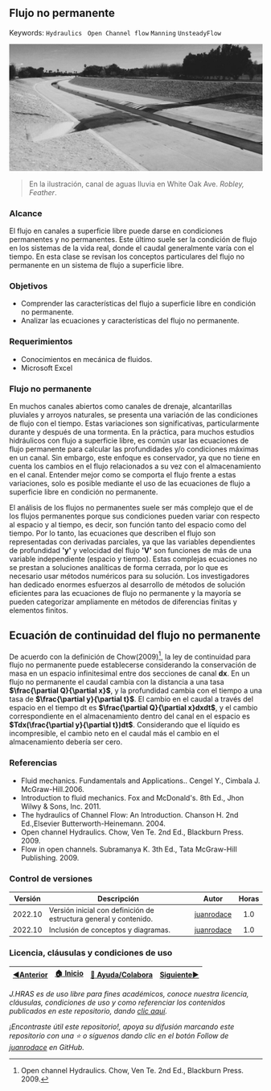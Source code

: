 ## Flujo no permanente
Keywords: `Hydraulics` ` Open Channel flow` `Manning` `UnsteadyFlow`

<div align="center">

![ChannelFlow.jpeg](Graph/ChannelFlow.jpg)
</div>

> En la ilustración, canal de aguas lluvia en White Oak Ave. _Robley, Feather_.

### Alcance

El flujo en canales a superficie libre puede darse en condiciones permanentes y no permanentes. Este último suele ser la condición de flujo en los sistemas de la vida real, donde el caudal generalmente varía con el tiempo. En esta clase se revisan los conceptos particulares del flujo no permanente en un sistema de flujo a superficie libre.

### Objetivos

* Comprender las características del flujo a superficie libre en condición no permanente.
* Analizar las ecuaciones y características del flujo no permanente.

### Requerimientos

* Conocimientos en mecánica de fluidos.
* Microsoft Excel

### Flujo no permanente

En muchos canales abiertos como canales de drenaje, alcantarillas pluviales y arroyos naturales, se presenta una variación de las condiciones de flujo con el tiempo. Estas variaciones son significativas, particularmente durante y después de una tormenta. En la práctica, para muchos estudios hidráulicos con flujo a superficie libre, es común usar las ecuaciones de flujo permanente para calcular las profundidades y/o condiciones máximas en un canal. Sin embargo, este enfoque es conservador, ya que no tiene en cuenta los cambios en el flujo relacionados a su vez con el almacenamiento en el canal. Entender mejor como se comporta el flujo frente a estas variaciones, solo es posible mediante el uso de las ecuaciones de flujo a superficie libre en condición no permanente. 

El análisis de los flujos no permanentes suele ser más complejo que el de los flujos permanentes porque sus condiciones pueden variar con respecto al espacio y al tiempo, es decir, son función tanto del espacio como del tiempo. Por lo tanto, las ecuaciones que describen el flujo son representadas con derivadas parciales, ya que las variables dependientes de profundidad **'y'** y velocidad del flujo **'V'** son funciones de más de una variable independiente (espacio y tiempo). Estas complejas ecuaciones no se prestan a soluciones analíticas de forma cerrada, por lo que es necesario usar métodos numéricos para su solución. Los investigadores han dedicado enormes esfuerzos al desarrollo de métodos de solución eficientes para las ecuaciones de flujo no permanente y la mayoría se pueden categorizar ampliamente en métodos de diferencias finitas y elementos finitos.

## Ecuación de continuidad del flujo no permanente

De acuerdo con la definición de Chow(2009)[^1], la ley de continuidad para flujo no permanente puede establecerse considerando la conservación de masa en un espacio infinitesimal entre dos secciones de canal **dx**. En un flujo no permanente el caudal cambia con la distancia a una tasa **$\frac{\partial Q}{\partial x}$**, y la profundidad cambia con el tiempo a una tasa de **$\frac{\partial y}{\partial t}$**. El cambio en el caudal a través del espacio en el tiempo dt es **$\frac{\partial Q}{\partial x}dxdt$**, y el cambio correspondiente en el almacenamiento dentro del canal en el espacio es **$Tdx(\frac{\partial y}{\partial t})dt$**. Considerando que el líquido es incompresible, el cambio neto en el caudal más el cambio en el almacenamiento debería ser cero. 




### Referencias
- Fluid mechanics. Fundamentals and Applications.. Cengel Y., Cimbala J. McGraw-Hill.2006.
- Introduction to fluid mechanics. Fox and McDonald's. 8th Ed., Jhon Wilwy & Sons, Inc. 2011. 
- The hydraulics of Channel Flow: An Introduction. Chanson H. 2nd Ed.,Elsevier Butterworth-Heinemann. 2004.
- Open channel Hydraulics. Chow, Ven Te. 2nd Ed., Blackburn Press. 2009.
- Flow in open channels. Subramanya K. 3th Ed., Tata McGraw-Hill Publishing. 2009. 


### Control de versiones

| Versión | Descripción                                                       |                    Autor                    | Horas |
|:-------:|-------------------------------------------------------------------|:-------------------------------------------:|:-----:|
| 2022.10 | Versión inicial con definición de estructura general y contenido. | [juanrodace](https://github.com/juanrodace) |  1.0  |
| 2022.10 | Inclusión de conceptos y diagramas.                               | [juanrodace](https://github.com/juanrodace) |  1.0  |

### Licencia, cláusulas y condiciones de uso

| [:arrow_backward:Anterior](../VariedFlow) | [:house: Inicio](../../Readme.md) | [:beginner: Ayuda/Colabora](https://github.com/juanrodace/J.HRAS/discussions/3) | [Siguiente:arrow_forward:](../HydraulicSystems) |
|----------------------------------------|------------------------------------|---------------------------------------------------------------------------------|----------------------------------|

_J.HRAS es de uso libre para fines académicos, conoce nuestra licencia, cláusulas, condiciones de uso y como referenciar los contenidos publicados en este repositorio, dando [clic aquí](../../License.md)._

_¡Encontraste útil este repositorio!, apoya su difusión marcando este repositorio con una ⭐ o síguenos dando clic en el botón Follow de [juanrodace](https://github.com/juanrodace) en GitHub._

[^1]: Open channel Hydraulics. Chow, Ven Te. 2nd Ed., Blackburn Press. 2009.
[^2]: 

